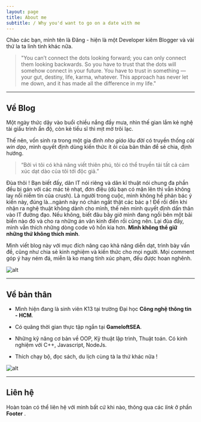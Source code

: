 ```yaml
---
layout: page
title: About me
subtitle: / Why you'd want to go on a date with me
---
```


Chào các bạn, mình tên là Đăng - hiện là một Developer kiêm Blogger và vài thứ la ta linh tinh khác nữa.

> "You can’t connect the dots looking forward; you can only connect them looking backwards. So you have to trust that the dots will somehow connect in your future. You have to trust in something — your gut, destiny, life, karma, whatever. This approach has never let me down, and it has made all the difference in my life."

-----------
## Về Blog 

Một ngày thức dậy vào buổi chiều nắng đầy mưa, nhìn thế gian lắm kẻ nghệ tài giấu trình ẩn độ, còn kẻ tiểu sĩ thì mịt mờ trôi lạc.

Thế nên, vốn sinh ra trong một gia đình *nho giáo lâu đời* có truyền thống *cài win dạo*, mình quyết định dùng kiến thức ít ỏi của bản thân để sẻ chia, định hướng.

> “Bởi vì tôi có khả năng viết thiên phú, tôi có thể truyền tải tất cả cảm xúc dạt dào của tôi tới độc giả.”

Đùa thôi ! Bạn biết đấy, dân IT nói riêng và dân kĩ thuật nói chung đa phần đều bị gán với các mác tẻ nhạt, đơn điệu (dù bạn có mặn lên thì vẫn không lay nổi niềm tin của crush). Là người trong cuộc, mình không hề phản bác ý kiến này, đúng là...ngành này nó chán ngắt thật các bác ạ ! Để rồi đến khi nhận ra nghệ thuật không dành cho mình, thế nên mình quyết định dấn thân vào IT đường đạo. Nếu không, biết đâu bây giờ mình đang ngồi bên một bãi biển nào đó và cho ra những án văn kinh điển rồi cũng nên. Lại đùa đấy, mình vẫn thích những dòng code vô hồn kia hơn. **Mình không thể giữ những thứ không thích mình**. 

Mình viết blog này với mục đích nâng cao khả năng diễn dạt, trình bày vấn đề, cũng như chia sẻ kinh nghiệm và kiến thức cho mọi người. Mọi comment góp ý hay ném đá, miễn là ko mang tính xúc phạm, đều được hoan nghênh.

![alt](https://i.imgur.com/WwXvYMa.jpg)

-----------

## Về bản thân
  

* Mình hiện đang là sinh viên K13 tại trường Đại học **Công nghệ thông tin - HCM**.

* Có quãng thời gian thực tập ngắn tại **GameloftSEA**.

* Những kỹ năng cơ bản về OOP, Kỹ thuật lập trình, Thuật toán. Có kinh nghiệm với C++, Javascript, NodeJs.

* Thích chạy bộ, đọc sách, du lịch cùng tà la thứ khác nữa !

![alt](https://imgur.com/c5SZgL0.jpg)

-----------

## Liên hệ

Hoàn toàn có thể liên hệ với mình bất cứ khi nào, thông qua các *link* ở phần **Footer** .
